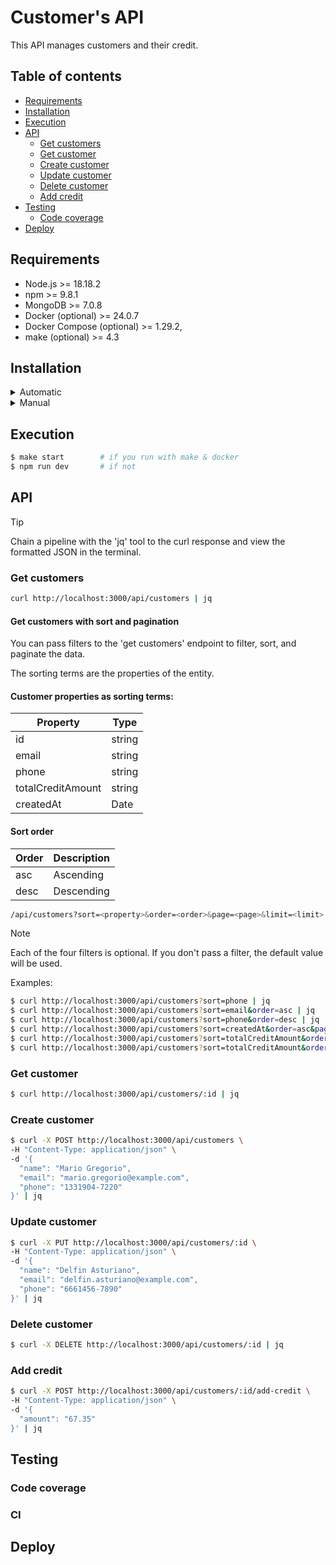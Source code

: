 # Customer's API
This API manages customers and their credit.

## Table of contents
- [Requirements](#requirements)
- [Installation](#installation)
- [Execution](#execution)
- [API](#api)
  - [Get customers](#get-customers)
  - [Get customer](#get-customer)
  - [Create customer](#create-customer)
  - [Update customer](#update-customer)
  - [Delete customer](#delete-customer)
  - [Add credit](#add-credit)
- [Testing](#testing)
  - [Code coverage](#code-coverage) 
- [Deploy](#deploy)

## Requirements
- Node.js >= 18.18.2
- npm >= 9.8.1
- MongoDB >= 7.0.8
- Docker (optional) >= 24.0.7
- Docker Compose (optional) >= 1.29.2,
- make (optional) >= 4.3

## Installation
<details>
<summary>Automatic</summary>

    $ git clone https://github.com/gorkamu/customer-api.git && \
    cd customer-api && \
    make install && \
    vim .env && true

</details>
<details>
<summary>Manual</summary>
    
    $ git clone https://github.com/gorkamu/customer-api.git && \
    cd customer-api && \
    npm ci && \
    cp ./config/env/.env.dist ./.env && \
    vim .env && true   
    
</details>

## Execution
```bash
$ make start        # if you run with make & docker 
$ npm run dev       # if not
```

## API

> [!TIP]
> Chain a pipeline with the 'jq' tool to the curl response and view the formatted JSON in the terminal.

### Get customers
```bash
curl http://localhost:3000/api/customers | jq
```

#### Get customers with sort and pagination
You can pass filters to the 'get customers' endpoint to filter, sort, and paginate the data. 

The sorting terms are the properties of the entity.

#### Customer properties as sorting terms:
| Property          | Type   |
|-------------------|--------|
| id                | string | 
| email             | string | 
| phone             | string |
| totalCreditAmount | string |
| createdAt         | Date   |

#### Sort order
| Order | Description |
|-------|-------------|
| asc   | Ascending   |
| desc  | Descending  |

```bash
/api/customers?sort=<property>&order=<order>&page=<page>&limit=<limit>
```

> [!NOTE]
> Each of the four filters is optional. If you don't pass a filter, the default value will be used.


Examples:
```bash
$ curl http://localhost:3000/api/customers?sort=phone | jq
$ curl http://localhost:3000/api/customers?sort=email&order=asc | jq
$ curl http://localhost:3000/api/customers?sort=phone&order=desc | jq
$ curl http://localhost:3000/api/customers?sort=createdAt&order=asc&page=1 | jq
$ curl http://localhost:3000/api/customers?sort=totalCreditAmount&order=asc&page=2 | jq
$ curl http://localhost:3000/api/customers?sort=totalCreditAmount&order=asc&page=1&limit=100 | jq
```

### Get customer
```bash
$ curl http://localhost:3000/api/customers/:id | jq
```

### Create customer
```bash
$ curl -X POST http://localhost:3000/api/customers \
-H "Content-Type: application/json" \
-d '{
  "name": "Mario Gregorio",
  "email": "mario.gregorio@example.com",
  "phone": "1331904-7220"
}' | jq
```

### Update customer
```bash
$ curl -X PUT http://localhost:3000/api/customers/:id \
-H "Content-Type: application/json" \
-d '{
  "name": "Delfin Asturiano",
  "email": "delfin.asturiano@example.com",
  "phone": "6661456-7890"
}' | jq
```

### Delete customer
```bash
$ curl -X DELETE http://localhost:3000/api/customers/:id | jq
```

### Add credit
```bash
$ curl -X POST http://localhost:3000/api/customers/:id/add-credit \
-H "Content-Type: application/json" \
-d '{
  "amount": "67.35"
}' | jq
```

## Testing
### Code coverage
### CI

## Deploy
